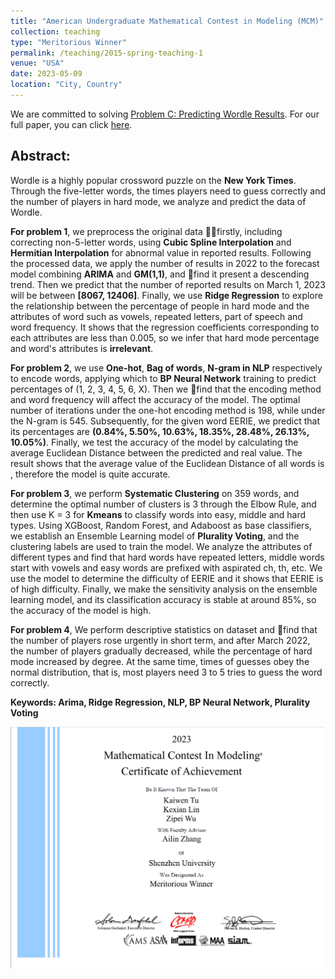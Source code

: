 ```yaml
---
title: "American Undergraduate Mathematical Contest in Modeling (MCM)"
collection: teaching
type: "Meritorious Winner"
permalink: /teaching/2015-spring-teaching-1
venue: "USA"
date: 2023-05-09
location: "City, Country"
---
```


We are committed to solving [Problem C: Predicting Wordle Results](/mcm.pdf). For our full paper, you can click [here](/mcm_fullpaper.pdf).

## Abstract:

Wordle is a highly popular crossword puzzle on the **New York Times**. Through the five-letter words, the times players need to guess correctly and the number of players in hard mode, we analyze and predict the data of Wordle.

**For problem 1**, we preprocess the original data firstly, including correcting non-5-letter words, using **Cubic Spline Interpolation** and **Hermitian Interpolation** for abnormal value in reported results. Following the processed data, we apply the number of results in 2022 to the forecast model combining **ARIMA** and **GM(1,1)**, and find it present a descending trend. Then we predict that the number of reported results on March 1, 2023 will be between **[8067, 12406]**. Finally, we use **Ridge Regression** to explore the relationship between the percentage of people in hard mode and the attributes of word such as vowels, repeated letters, part of speech and word frequency. It shows that the regression coefficients corresponding to each attributes are less than 0.005, so we infer that hard mode percentage and word's attributes is **irrelevant**.

**For problem 2**, we use **One-hot**, **Bag of words**, **N-gram in NLP** respectively to encode words, applying which to **BP Neural Network** training to predict percentages of (1, 2, 3, 4, 5, 6, X). Then we find that the encoding method and word frequency will affect the accuracy of the model. The optimal number of iterations under the one-hot encoding method is 198, while under the N-gram is 545. Subsequently, for the given word EERIE, we predict that its percentages are **(0.84%, 5.50%, 10.63%, 18.35%, 28.48%, 26.13%, 10.05%)**. Finally, we test the accuracy of the model by calculating the average Euclidean Distance between the predicted and real value. The result shows that the average value of the Euclidean Distance of all words is , therefore the model is quite accurate.

**For problem 3**, we perform **Systematic Clustering** on 359 words, and determine the optimal number of clusters is 3 through the Elbow Rule, and then use K = 3 for **Kmeans** to classify words into easy, middle and hard types. Using XGBoost, Random Forest, and Adaboost as base classifiers, we establish an Ensemble Learning model of **Plurality Voting**, and the clustering labels are used to train the model. We analyze the attributes of different types and find that hard words have repeated letters, middle words start with vowels and easy words are prefixed with aspirated ch, th, etc. We use the model to determine the difficulty of EERIE and it shows that EERIE is of high difficulty. Finally, we make the sensitivity analysis on the ensemble learning model, and its classification accuracy is stable at around 85%, so the accuracy of the model is high.

**For problem 4**, We perform descriptive statistics on dataset and find that the number of players rose urgently in short term, and after March 2022, the number of players gradually decreased, while the percentage of hard mode increased by degree. At the same time, times of guesses obey the normal distribution, that is, most players need 3 to 5 tries to guess the word correctly.

**Keywords: Arima, Ridge Regression, NLP, BP Neural Network, Plurality Voting**

![](/mcm.jpg)

